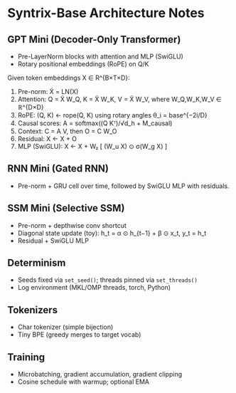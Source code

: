 # Syntrix-Base Architecture Notes

## GPT Mini (Decoder-Only Transformer)

- Pre-LayerNorm blocks with attention and MLP (SwiGLU)
- Rotary positional embeddings (RoPE) on Q/K

Given token embeddings X ∈ R^{B×T×D}:

1. Pre-norm: X̃ = LN(X)
2. Attention: Q = X̃ W_Q, K = X̃ W_K, V = X̃ W_V, where W_Q,W_K,W_V ∈ ℝ^{D×D}
3. RoPE: (Q, K) ← rope(Q, K) using rotary angles θ_i = base^{−2i/D}
4. Causal scores: A = softmax((Q Kᵀ)/√d_h + M_causal)
5. Context: C = A V, then O = C W_O
6. Residual: X ← X + O
7. MLP (SwiGLU): X ← X + W₂ [ (W_u X) ⊙ σ(W_g X) ]

## RNN Mini (Gated RNN)

- Pre-norm + GRU cell over time, followed by SwiGLU MLP with residuals.

## SSM Mini (Selective SSM)

- Pre-norm + depthwise conv shortcut
- Diagonal state update (toy): h_t = α ⊙ h_{t−1} + β ⊙ x_t, y_t = h_t
- Residual + SwiGLU MLP

## Determinism

- Seeds fixed via `set_seed()`; threads pinned via `set_threads()`
- Log environment (MKL/OMP threads, torch, Python)

## Tokenizers

- Char tokenizer (simple bijection)
- Tiny BPE (greedy merges to target vocab)

## Training

- Microbatching, gradient accumulation, gradient clipping
- Cosine schedule with warmup; optional EMA
